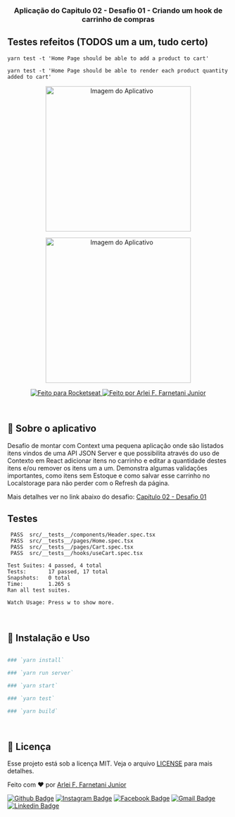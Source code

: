 <h3 align="center">
  Aplicação do Capitulo 02 - Desafio 01 - Criando um hook de carrinho de compras
</h3>

## Testes refeitos (TODOS um a um, tudo certo)

```
yarn test -t 'Home Page should be able to add a product to cart'

yarn test -t 'Home Page should be able to render each product quantity added to cart'

```

<p align="center">
<img height="330" width="330" alt="Imagem do Aplicativo" src="https://www.notion.so/image/https%3A%2F%2Fs3-us-west-2.amazonaws.com%2Fsecure.notion-static.com%2F3d320e3c-a052-4f72-994e-aa69617ee85c%2FUntitled.png?table=block&id=c553563e-e14f-4b4d-9f80-b44d96c771b8&width=2020&userId=d8362244-4aa7-497b-9894-f26df8db4655&cache=v2">
</p>
<p align="center">
<img width="330" alt="Imagem do Aplicativo" src="https://www.notion.so/image/https%3A%2F%2Fs3-us-west-2.amazonaws.com%2Fsecure.notion-static.com%2Fa34120df-4046-4a84-8133-6eb987bceac6%2FUntitled.png?table=block&id=4e3c96e5-f7a7-4e1a-9fa9-34d99494047b&width=2000&userId=d8362244-4aa7-497b-9894-f26df8db4655&cache=v2">
</p>

<p align="center">
  <a href="#">
    <img alt="Feito para Rocketseat" src="https://img.shields.io/badge/made%20by-Rocketseat-purple%2306b656?style=flat-square">
  </a>

  <a href="https://www.github.com/farnetani/">
    <img alt="Feito por Arlei F. Farnetani Junior" src="https://img.shields.io/badge/solved%20by-Arlei%20F.%20Farnetani%20Junior-%2306b656?style=flat-square">
  </a>
</p>

<br>

## :rocket: Sobre o aplicativo

Desafio de montar com Context uma pequena aplicação onde são listados itens vindos de uma API JSON Server e que possibilita através do uso de Contexto em React adicionar itens no carrinho e editar a quantidade destes itens e/ou remover os itens um a um. Demonstra algumas validações importantes, como itens sem Estoque e como salvar esse carrinho no Localstorage para não perder com o Refresh da página.

Mais detalhes ver no link abaixo do desafio:
[Capítulo 02 - Desafio 01](https://www.notion.so/Desafio-01-Criando-um-hook-de-carrinho-de-compras-5769216778794019a83f544e79167b12)

## Testes
```
 PASS  src/__tests__/components/Header.spec.tsx
 PASS  src/__tests__/pages/Home.spec.tsx
 PASS  src/__tests__/pages/Cart.spec.tsx
 PASS  src/__tests__/hooks/useCart.spec.tsx

Test Suites: 4 passed, 4 total
Tests:       17 passed, 17 total
Snapshots:   0 total
Time:        1.265 s
Ran all test suites.

Watch Usage: Press w to show more.
```

<br>

## :wrench: Instalação e Uso

```bash

### `yarn install`

### `yarn run server`

### `yarn start`

### `yarn test`

### `yarn build`

```

<br>

## :memo: Licença

Esse projeto está sob a licença MIT. Veja o arquivo [LICENSE](/LICENSE) para mais detalhes.


Feito com :heart: por [Arlei F. Farnetani Junior](https://github.com/farnetani)

[![Github Badge](https://img.shields.io/github/followers/farnetani?style=social)](https://img.shields.io/github/followers/farnetani?style=social)
[![Instagram Badge](https://img.shields.io/badge/-farnetanijr-purple?style=flat-square&logo=Instagram&logoColor=white&link=https://www.instagram.com/farnetanijr/)](https://www.instagram.com/farnetanijr)
[![Facebook Badge](https://img.shields.io/badge/-farnetanijr-navy?style=flat-square&logo=Facebook&logoColor=white&link=https://www.facebook.com/farnetanijr/)](https://www.facebook.com/farnetanijr)
[![Gmail Badge](https://img.shields.io/badge/-farnetani@gmail.com-c14438?style=flat-square&logo=Gmail&logoColor=white&link=mailto:farnetani@gmail.com)](mailto:farnetani@gmail.com)
[![Linkedin Badge](https://img.shields.io/badge/-Arlei%20F.%20Farnetani%20Junior-blue?style=flat-square&logo=Linkedin&logoColor=white&link=https://www.linkedin.com/in/farnetani/)](https://www.linkedin.com/in/farnetani/)

